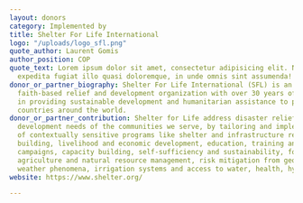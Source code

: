 ```yaml
---
layout: donors
category: Implemented by
title: Shelter For Life International
logo: "/uploads/logo_sfl.png"
quote_author: Laurent Gomis
author_position: COP
quote_text: Lorem ipsum dolor sit amet, consectetur adipisicing elit. Numquam vero
  expedita fugiat illo quasi doloremque, in unde omnis sint assumenda! Quaerat in.
donor_or_partner_biography: Shelter For Life International (SFL) is an international
  faith-based relief and development organization with over 30 years of experience
  in providing sustainable development and humanitarian assistance to post-conflict
  countries around the world.
donor_or_partner_contribution: Shelter for Life address disaster relief and the long-term
  development needs of the communities we serve, by tailoring and implementing a range
  of contextually sensitive programs like shelter and infrastructure restoration and
  building, livelihood and economic development, education, training and awareness
  campaigns, capacity building, self-sufficiency and sustainability, food security,
  agriculture and natural resource management, risk mitigation from geological and
  weather phenomena, irrigation systems and access to water, health, hygiene and sanitation.
website: https://www.shelter.org/

---
```


